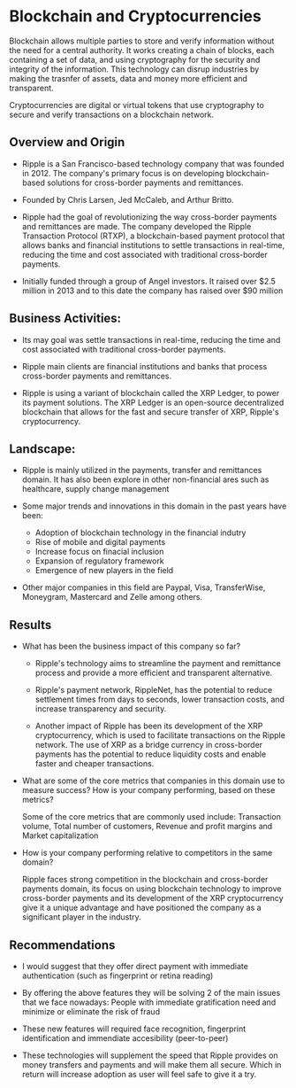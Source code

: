 # Blockchain and Cryptocurrencies
Blockchain allows multiple parties to store and verify information without the need for a central authority.  It works creating a chain of blocks, each containing a set of data, and using cryptography for the security and integrity of the information.  This technology can disrup industries by making the trasnfer of assets, data and money more efficient and transparent.

Cryptocurrencies are digital or virtual tokens that use cryptography to secure and verify transactions on a blockchain network.

## Overview and Origin

* Ripple is a San Francisco-based technology company that was founded in 2012. The company's primary focus is on developing blockchain-based solutions for cross-border   payments and remittances.

* Founded by Chris Larsen, Jed McCaleb, and Arthur Britto.

* Ripple had the goal of revolutionizing the way cross-border payments and remittances are made. The company developed the Ripple Transaction Protocol (RTXP), a blockchain-based payment protocol that allows banks and financial institutions to settle transactions in real-time, reducing the time and cost associated with traditional cross-border payments.

* Initially funded through a group of Angel investors.  It raised over $2.5 million in 2013 and to this date the company has raised over $90 million 


## Business Activities:

* Its may goal was settle transactions in real-time, reducing the time and cost associated with traditional cross-border payments.

* Ripple main clients are financial institutions and banks that process cross-border payments and remittances. 

* Ripple is using a variant of blockchain called the XRP Ledger, to power its payment solutions. The XRP Ledger is an open-source decentralized blockchain that allows for the fast and secure transfer of XRP, Ripple's cryptocurrency.


## Landscape:

*  Ripple is mainly utilized in the payments, transfer and remittances domain.  It has also been explore in other non-financial ares such as healthcare, supply change management

* Some major trends and innovations in this domain in the past years have been:
  * Adoption of blockchain technology in the financial indutry
  * Rise of mobile and digital payments
  * Increase focus on finacial inclusion
  * Expansion of regulatory framework
  * Emergence of new players in the field

* Other major companies in this field are Paypal, Visa, TransferWise, Moneygram, Mastercard and Zelle among others.


## Results

* What has been the business impact of this company so far?
  * Ripple's technology aims to streamline the payment and remittance process and provide a more efficient and transparent alternative.

  * Ripple's payment network, RippleNet, has the potential to reduce settlement times from days to seconds, lower transaction costs, and increase transparency and security. 

  * Another impact of Ripple has been its development of the XRP cryptocurrency, which is used to facilitate transactions on the Ripple network.  The use of XRP as a bridge currency in cross-border payments has the potential to reduce liquidity costs and enable faster and cheaper transactions.
  

 * What are some of the core metrics that companies in this domain use to measure success? How is your company performing, based on these metrics?
  
    Some of the core metrics that are commonly used include: Transaction volume, Total number of customers, Revenue and profit margins and Market capitalization
    

  * How is your company performing relative to competitors in the same domain?
  
    Ripple faces strong competition in the blockchain and cross-border payments domain, its focus on using blockchain technology to improve cross-border payments and its development of the XRP cryptocurrency give it a unique advantage and have positioned the company as a significant player in the industry.


## Recommendations

* I would suggest that they offer direct payment with immediate authentication (such as fingerprint or retina reading)

* By offering the above features they will be solving 2 of the main issues that we face nowadays: People with immediate gratification need and minimize or eliminate the risk of fraud

* These new features will required face recognition, fingerprint identification and immendiate accesibility (peer-to-peer) 

* These technologies will supplement the speed that Ripple provides on money transfers and payments and will make them all secure.  Which in return will increase adoption as user will feel safe to give it a try.
